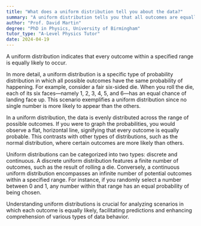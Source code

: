 ```yaml
---
title: "What does a uniform distribution tell you about the data?"
summary: "A uniform distribution tells you that all outcomes are equally likely within a given range."
author: "Prof. David Martin"
degree: "PhD in Physics, University of Birmingham"
tutor_type: "A-Level Physics Tutor"
date: 2024-04-19
---
```


A uniform distribution indicates that every outcome within a specified range is equally likely to occur.

In more detail, a uniform distribution is a specific type of probability distribution in which all possible outcomes have the same probability of happening. For example, consider a fair six-sided die. When you roll the die, each of its six faces—namely $1$, $2$, $3$, $4$, $5$, and $6$—has an equal chance of landing face up. This scenario exemplifies a uniform distribution since no single number is more likely to appear than the others.

In a uniform distribution, the data is evenly distributed across the range of possible outcomes. If you were to graph the probabilities, you would observe a flat, horizontal line, signifying that every outcome is equally probable. This contrasts with other types of distributions, such as the normal distribution, where certain outcomes are more likely than others.

Uniform distributions can be categorized into two types: discrete and continuous. A discrete uniform distribution features a finite number of outcomes, such as the result of rolling a die. Conversely, a continuous uniform distribution encompasses an infinite number of potential outcomes within a specified range. For instance, if you randomly select a number between $0$ and $1$, any number within that range has an equal probability of being chosen.

Understanding uniform distributions is crucial for analyzing scenarios in which each outcome is equally likely, facilitating predictions and enhancing comprehension of various types of data behavior.
    